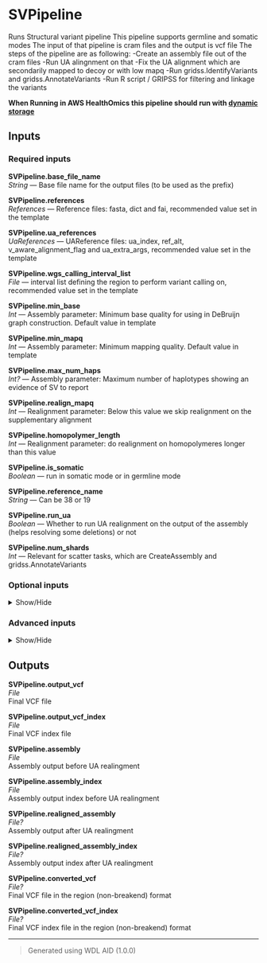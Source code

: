 # SVPipeline
Runs Structural variant pipeline
This pipeline supports germline and somatic modes
The input of that pipeline is cram files and the output is vcf file
The steps of the pipeline are as following:
-Create an assembly file out of the cram files
-Run UA alingnment on that
-Fix the UA alignment which are secondarily mapped to decoy or with low mapq
-Run gridss.IdentifyVariants and gridss.AnnotateVariants
-Run R script / GRIPSS for filtering and linkage the variants

<b>When Running in AWS HealthOmics this pipeline should run with [dynamic storage](https://docs.omics.ai/products/workbench/engines/parameters/aws-healthomics#storage_type-dynamic-or-static)</b>

## Inputs

### Required inputs
<p name="SVPipeline.base_file_name">
        <b>SVPipeline.base_file_name</b><br />
        <i>String </i> &mdash; 
         Base file name for the output files (to be used as the prefix) <br /> 
</p>
<p name="SVPipeline.references">
        <b>SVPipeline.references</b><br />
        <i>References </i> &mdash; 
         Reference files: fasta, dict and fai, recommended value set in the template <br /> 
</p>
<p name="SVPipeline.ua_references">
        <b>SVPipeline.ua_references</b><br />
        <i>UaReferences </i> &mdash; 
         UAReference files: ua_index, ref_alt, v_aware_alignment_flag and ua_extra_args, recommended value set in the template <br /> 
</p>
<p name="SVPipeline.wgs_calling_interval_list">
        <b>SVPipeline.wgs_calling_interval_list</b><br />
        <i>File </i> &mdash; 
         interval list defining the region to perform variant calling on, recommended value set in the template <br /> 
</p>
<p name="SVPipeline.min_base">
        <b>SVPipeline.min_base</b><br />
        <i>Int </i> &mdash; 
         Assembly parameter: Minimum base quality for using in DeBruijn graph construction. Default value in template <br /> 
</p>
<p name="SVPipeline.min_mapq">
        <b>SVPipeline.min_mapq</b><br />
        <i>Int </i> &mdash; 
         Assembly parameter: Minimum mapping quality. Default value in template <br /> 
</p>
<p name="SVPipeline.max_num_haps">
        <b>SVPipeline.max_num_haps</b><br />
        <i>Int? </i> &mdash; 
         Assembly parameter: Maximum number of haplotypes showing an evidence of SV to report <br /> 
</p>
<p name="SVPipeline.realign_mapq">
        <b>SVPipeline.realign_mapq</b><br />
        <i>Int </i> &mdash; 
         Realignment parameter: Below this value we skip realignment on the supplementary alignment <br /> 
</p>
<p name="SVPipeline.homopolymer_length">
        <b>SVPipeline.homopolymer_length</b><br />
        <i>Int </i> &mdash; 
         Realignment parameter: do realignment on homopolymeres longer than this value <br /> 
</p>
<p name="SVPipeline.is_somatic">
        <b>SVPipeline.is_somatic</b><br />
        <i>Boolean </i> &mdash; 
         run in somatic mode or in germline mode <br /> 
</p>
<p name="SVPipeline.reference_name">
        <b>SVPipeline.reference_name</b><br />
        <i>String </i> &mdash; 
         Can be 38 or 19 <br /> 
</p>
<p name="SVPipeline.run_ua">
        <b>SVPipeline.run_ua</b><br />
        <i>Boolean </i> &mdash; 
         Whether to run UA realignment on the output of the assembly (helps resolving some deletions) or not <br /> 
</p>
<p name="SVPipeline.num_shards">
        <b>SVPipeline.num_shards</b><br />
        <i>Int </i> &mdash; 
         Relevant for scatter tasks, which are CreateAssembly and gridss.AnnotateVariants <br /> 
</p>

### Optional inputs
<details>
<summary> Show/Hide </summary>
<p name="SVPipeline.input_germline_crams">
        <b>SVPipeline.input_germline_crams</b><br />
        <i>Array[File] &mdash; Default: []</i><br />
        Input CRAM file for the germline or matched normal sample; optinal for supporting somatic calling tumor only, default []
</p>
<p name="SVPipeline.input_germline_crams_indexes">
        <b>SVPipeline.input_germline_crams_indexes</b><br />
        <i>Array[File] &mdash; Default: []</i><br />
        Input CRAM index for the germline or matched normal sample; optinal for supporting somatic calling tumor only
</p>
<p name="SVPipeline.input_tumor_crams">
        <b>SVPipeline.input_tumor_crams</b><br />
        <i>Array[File] &mdash; Default: []</i><br />
        Input CRAM file for the tumor (in case of matched T/N calling)
</p>
<p name="SVPipeline.input_tumor_crams_indexes">
        <b>SVPipeline.input_tumor_crams_indexes</b><br />
        <i>Array[File] &mdash; Default: []</i><br />
        Input CRAM index for the tumor (in case of matched T/N calling)
</p>
<p name="SVPipeline.min_indel_sc_size_to_include">
        <b>SVPipeline.min_indel_sc_size_to_include</b><br />
        <i>String? &mdash; Default: None</i><br />
        Assembly parameter: Minimum size of an indel and soft-clipping in the read to include the read in the assembly.
</p>
<p name="SVPipeline.blacklist_bed">
        <b>SVPipeline.blacklist_bed</b><br />
        <i>File? &mdash; Default: None</i><br />
        Gridss blacklist file
</p>
<p name="SVPipeline.prefilter_query">
        <b>SVPipeline.prefilter_query</b><br />
        <i>String? &mdash; Default: None</i><br />
        Expression (in bcftools view format) to filter the variants before annotation
</p>
<p name="SVPipeline.gridss_metrics_interval">
        <b>SVPipeline.gridss_metrics_interval</b><br />
        <i>String? &mdash; Default: None</i><br />
        Interval for collecting gridss metrics
</p>
<p name="SVPipeline.pon_sgl_file">
        <b>SVPipeline.pon_sgl_file</b><br />
        <i>File? &mdash; Default: None</i><br />
        gripss paramter: Panel of normals for single end breakend (partially resolved) calls. Note that the default value is in template
</p>
<p name="SVPipeline.pon_sv_file">
        <b>SVPipeline.pon_sv_file</b><br />
        <i>File? &mdash; Default: None</i><br />
        gripss paramter: panel of normals for breakpoint (fully resolved) calls. Note that the default value is in template
</p>
<p name="SVPipeline.repeat_mask_file">
        <b>SVPipeline.repeat_mask_file</b><br />
        <i>File? &mdash; Default: None</i><br />
        gripss paramter: Repeat mask file. Note that the default value is in template
</p>
<p name="SVPipeline.known_hotspot_file">
        <b>SVPipeline.known_hotspot_file</b><br />
        <i>File? &mdash; Default: None</i><br />
        gripss paramter: Known locations that are hot spot for SVs (see https://github.com/hartwigmedical/hmftools/tree/master/linx), filtered less stringently
</p>
<p name="SVPipeline.min_normal_coverage">
        <b>SVPipeline.min_normal_coverage</b><br />
        <i>Int? &mdash; Default: None</i><br />
        gripss paramter: Minimum coverage in the normal sample to determine somatic status. Default value:8
</p>
<p name="SVPipeline.exclude_filters">
        <b>SVPipeline.exclude_filters</b><br />
        <i>String? &mdash; Default: None</i><br />
        gripss paramter: Exclude filters from the output vcf, separated by ;
</p>
<p name="SVPipeline.symbolic_vcf_format">
        <b>SVPipeline.symbolic_vcf_format</b><br />
        <i>Boolean &mdash; Default: None</i><br />
        Whether to convert the output vcf to the region format or not, default True
</p>
<p name="SVPipeline.cloud_provider_override">
        <b>SVPipeline.cloud_provider_override</b><br />
        <i>String? &mdash; Default: None</i><br />
        Cloud provider to use for the workflow. Currently supported: aws, gcp default: gcp
</p>
</details>


### Advanced inputs
<details>
<summary> Show/Hide </summary>
<p name="SVPipeline.config_file_string">
        <b>SVPipeline.config_file_string</b><br />
        <i>String &mdash; Default: None</i><br />
         Gridss config file content 
</p>
<p name="SVPipeline.create_assembly_memory_override">
        <b>SVPipeline.create_assembly_memory_override</b><br />
        <i>Int? &mdash; Default: None</i><br />
         memory override for create_assembly task 
</p>
<p name="SVPipeline.annotate_variants_cpu_override">
        <b>SVPipeline.annotate_variants_cpu_override</b><br />
        <i>Int? &mdash; Default: None</i><br />
         cpu override for annotate_variants task 
</p>
<p name="SVPipeline.annotate_variants_memory_override">
        <b>SVPipeline.annotate_variants_memory_override</b><br />
        <i>Int? &mdash; Default: None</i><br />
         memory override for annotate_variants task 
</p>
<p name="SVPipeline.scatter_intervals_break">
        <b>SVPipeline.scatter_intervals_break</b><br />
        <i>Int &mdash; Default: None</i><br />
         Maximal resolution for scattering intervals 
</p>
</details>

## Outputs
<p name="SVPipeline.output_vcf">
        <b>SVPipeline.output_vcf</b><br />
        <i>File</i><br />
        Final VCF file
</p>
<p name="SVPipeline.output_vcf_index">
        <b>SVPipeline.output_vcf_index</b><br />
        <i>File</i><br />
        Final VCF index file
</p>
<p name="SVPipeline.assembly">
        <b>SVPipeline.assembly</b><br />
        <i>File</i><br />
        Assembly output before UA realingment
</p>
<p name="SVPipeline.assembly_index">
        <b>SVPipeline.assembly_index</b><br />
        <i>File</i><br />
        Assembly output index before UA realingment
</p>
<p name="SVPipeline.realigned_assembly">
        <b>SVPipeline.realigned_assembly</b><br />
        <i>File?</i><br />
        Assembly output after UA realingment
</p>
<p name="SVPipeline.realigned_assembly_index">
        <b>SVPipeline.realigned_assembly_index</b><br />
        <i>File?</i><br />
        Assembly output index after UA realingment
</p>
<p name="SVPipeline.converted_vcf">
        <b>SVPipeline.converted_vcf</b><br />
        <i>File?</i><br />
        Final VCF file in the region (non-breakend) format
</p>
<p name="SVPipeline.converted_vcf_index">
        <b>SVPipeline.converted_vcf_index</b><br />
        <i>File?</i><br />
        Final VCF index file in the region (non-breakend) format
</p>

<hr />

> Generated using WDL AID (1.0.0)
